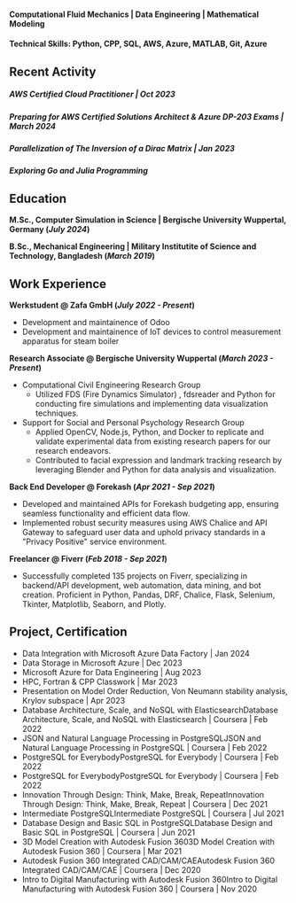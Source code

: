 #### Computational Fluid Mechanics | Data Engineering | Mathematical Modeling

#### Technical Skills: Python, CPP, SQL, AWS, Azure, MATLAB, Git, Azure

## Recent Activity
##### AWS Certified Cloud Practitioner | Oct 2023
##### Preparing for AWS Certified Solutions Architect & Azure DP-203 Exams | March 2024
##### Parallelization of The Inversion of a Dirac Matrix | Jan 2023
##### Exploring Go and Julia Programming

## Education
**M.Sc., Computer Simulation in Science	| Bergische University Wuppertal, Germany (_July 2024_)**	 

**B.Sc., Mechanical Engineering | Military Institutite of Science and Technology, Bangladesh (_March 2019_)**

## Work Experience
**Werkstudent @ Zafa GmbH (_July 2022 - Present_)**
- Development and maintainence of Odoo
- Development and maintainence of IoT devices to control measurement apparatus for steam boiler

**Research Associate @ Bergische University Wuppertal (_March 2023 - Present_)**
- Computational Civil Engineering Research Group
  - Utilized FDS (Fire Dynamics Simulator) , fdsreader and Python for conducting fire simulations and implementing data visualization techniques.
- Support for Social and Personal Psychology Research Group
  - Applied OpenCV, Node.js, Python, and Docker to replicate and validate experimental data from existing research papers for our research endeavors.
  - Contributed to facial expression and landmark tracking research by leveraging Blender and Python for data analysis and visualization.

**Back End Developer @ Forekash (_Apr 2021 - Sep 2021_)**
- Developed and maintained APIs for Forekash budgeting app, ensuring seamless functionality and efficient data flow.
- Implemented robust security measures using AWS Chalice and API Gateway to safeguard user data and uphold privacy standards in a "Privacy Positive" service environment.

**Freelancer @ Fiverr (_Feb 2018 - Sep 2021_)**
- Successfully completed 135 projects on Fiverr, specializing in backend/API development, web automation, data mining, and bot creation. Proficient in Python, Pandas, DRF, Chalice, Flask, Selenium, Tkinter, Matplotlib, Seaborn, and Plotly.

## Project, Certification
- Data Integration with Microsoft Azure Data Factory | Jan 2024
- Data Storage in Microsoft Azure | Dec 2023
- Microsoft Azure for Data Engineering | Aug 2023
- HPC, Fortran & CPP Classwork | Mar 2023
- Presentation on Model Order Reduction, Von Neumann stability analysis, Krylov subspace | Apr 2023
- Database Architecture, Scale, and NoSQL with ElasticsearchDatabase Architecture, Scale, and NoSQL with Elasticsearch | Coursera | Feb 2022
- JSON and Natural Language Processing in PostgreSQLJSON and Natural Language Processing in PostgreSQL | Coursera | Feb 2022
- PostgreSQL for EverybodyPostgreSQL for Everybody | Coursera | Feb 2022
- PostgreSQL for EverybodyPostgreSQL for Everybody | Coursera | Feb 2022
- Innovation Through Design: Think, Make, Break, RepeatInnovation Through Design: Think, Make, Break, Repeat | Coursera | Dec 2021
- Intermediate PostgreSQLIntermediate PostgreSQL | Coursera | Jul 2021
- Database Design and Basic SQL in PostgreSQLDatabase Design and Basic SQL in PostgreSQL | Coursera | Jun 2021
- 3D Model Creation with Autodesk Fusion 3603D Model Creation with Autodesk Fusion 360 | Coursera | Mar 2021
- Autodesk Fusion 360 Integrated CAD/CAM/CAEAutodesk Fusion 360 Integrated CAD/CAM/CAE | Coursera | Dec 2020
- Intro to Digital Manufacturing with Autodesk Fusion 360Intro to Digital Manufacturing with Autodesk Fusion 360 | Coursera | Nov 2020



